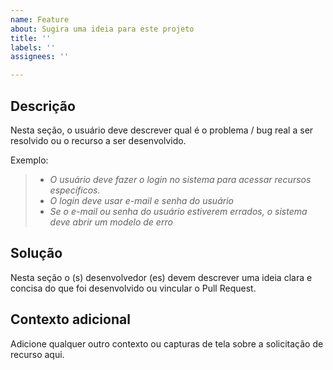 ```yaml
---
name: Feature
about: Sugira uma ideia para este projeto
title: ''
labels: ''
assignees: ''

---
```


## Descrição
Nesta seção, o usuário deve descrever qual é o problema / bug real a ser resolvido ou o recurso a ser desenvolvido.

Exemplo:

> * _O usuário deve fazer o login no sistema para acessar recursos específicos._
> * _O login deve usar e-mail e senha do usuário_
> * _Se o e-mail ou senha do usuário estiverem errados, o sistema deve abrir um modelo de erro_

## Solução
Nesta seção o (s) desenvolvedor (es) devem descrever uma ideia clara e concisa do que foi desenvolvido ou vincular o Pull Request.

## Contexto adicional
Adicione qualquer outro contexto ou capturas de tela sobre a solicitação de recurso aqui.
